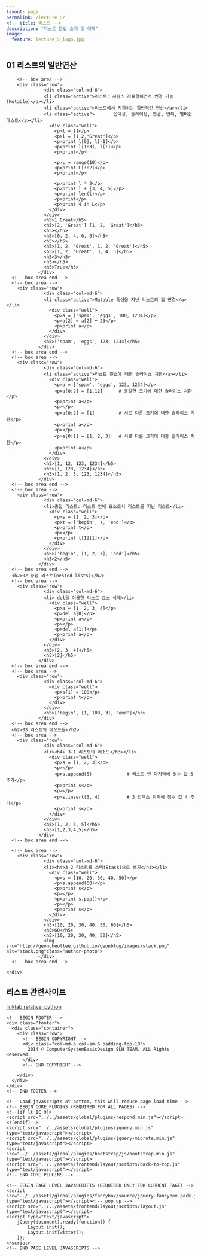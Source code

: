 ```yaml
---
layout: page
permalink: /lecture_5/
<!-- title: 리스트 -->
description: "리스트 문법 소개 및 예제"  
image:
  feature: lecture_5_logo.jpg
---
```

<!-- -->

<!DOCTYPE html>
<!--
Template Name: Metronic - Responsive Admin Dashboard Template build with Twitter Bootstrap 3.2.0
Version: 3.3.1
Author: KeenThemes
Website: http://www.keenthemes.com/
Contact: support@keenthemes.com
Follow: www.twitter.com/keenthemes
Like: www.facebook.com/keenthemes
Purchase: http://themeforest.net/item/metronic-responsive-admin-dashboard-template/4021469?ref=keenthemes
License: You must have a valid license purchased only from themeforest (the above link) in order to legally use the theme for your project.
-->
<!--[if IE 8]> <html lang="en" class="ie8 no-js"> <![endif]-->
<!--[if IE 9]> <html lang="en" class="ie9 no-js"> <![endif]-->
<!--[if !IE]><!-->
<html lang="en">
<!--<![endif]-->

<!-- Head BEGIN -->
<head>
  <meta charset="utf-8">
  <title>Typography | Metronic Frontend</title>

  <meta content="width=device-width, initial-scale=1.0" name="viewport">
  <meta http-equiv="X-UA-Compatible" content="IE=edge,chrome=1">

  <meta content="Metronic Shop UI description" name="description">
  <meta content="Metronic Shop UI keywords" name="keywords">
  <meta content="keenthemes" name="author">

  <meta property="og:site_name" content="-CUSTOMER VALUE-">
  <meta property="og:title" content="-CUSTOMER VALUE-">
  <meta property="og:description" content="-CUSTOMER VALUE-">
  <meta property="og:type" content="website">
  <meta property="og:image" content="-CUSTOMER VALUE-"><!-- link to image for socio -->
  <meta property="og:url" content="-CUSTOMER VALUE-">

  <link rel="shortcut icon" href="favicon.ico">

  <!-- Fonts START -->
  <link href="http://fonts.googleapis.com/css?family=Open+Sans:300,400,600,700|PT+Sans+Narrow|Source+Sans+Pro:200,300,400,600,700,900&amp;subset=all" rel="stylesheet" type="text/css">
  <!-- Fonts END -->

  <!-- Global styles START -->          
  <link href="../../assets/global/plugins/font-awesome/css/font-awesome.min.css" rel="stylesheet">
  <link href="../../assets/global/plugins/bootstrap/css/bootstrap.min.css" rel="stylesheet">
  <!-- Global styles END --> 
   
  <!-- Page level plugin styles START -->
  <link href="../../assets/global/plugins/fancybox/source/jquery.fancybox.css" rel="stylesheet">
  <!-- Page level plugin styles END -->

  <!-- Theme styles START -->
  <link href="../../assets/global/css/components.css" rel="stylesheet">
  <link href="../../assets/global/css/plugins.css" rel="stylesheet">
  <link href="../../assets/frontend/layout/css/style.css" rel="stylesheet">
  <link href="../../assets/frontend/layout/css/style-responsive.css" rel="stylesheet">
  <link href="../../assets/frontend/layout/css/themes/red.css" rel="stylesheet" id="style-color">
  <link href="../../assets/frontend/layout/css/custom.css" rel="stylesheet">
  <!-- Theme styles END -->
</head>
<!-- Head END -->

<!-- Body BEGIN -->
<html>
<body class="corporate">
    <!-- BEGIN STYLE CUSTOMIZER -->
    <div class="color-panel hidden-sm">
      <div class="color-mode">
        <h2>01 리스트의 일반연산</h2>
        
        <!-- box area -->
        <div class="row">
                  <div class="col-md-6">
                  <li class="active">리스트: 시퀀스 자료형이면서 변경 가능(Mutable)</a></li>
                  <li class="active">리스트에서 지원하는 일반적인 연산</a></li>
                  <li class="active">       인덱싱, 슬라이싱, 연결, 반복, 멤버쉽 테스트</a></li>
                    <div class="well">
                      <p>l = []</p>
                      <p>l = [1,2,"Great"]</p>
                      <p>print l[0], l[-1]</p>
                      <p>print l[1:3], l[:]</p>
                      <p>print</p>

                      <p>L = range(10)</p>
                      <p>print L[::2]</p>
                      <p>print</p>

                      <p>print l * 2</p>
                      <p>print l + [3, 4, 5]</p>
                      <p>print len(l)</p>
                      <p>print</p>
                      <p>print 4 in L</p>
                    </div>
                  </div>
                  <h5>1 Great</h5>
                  <h5>[2, 'Great'] [1, 2, 'Great']</h5>
                  <h5></h5>
                  <h5>[0, 2, 4, 6, 8]</h5>
                  <h5></h5>
                  <h5>[1, 2, 'Great', 1, 2, 'Great']</h5>
                  <h5>[1, 2, 'Great', 3, 4, 5]</h5>
                  <h5>3</h5>
                  <h5></h5>
                  <h5>True</h5>
                </div>
      <!-- box area end -->
      <!-- box area -->
        <div class="row">
                  <div class="col-md-6">
                  <li class="active">Mutable 특성을 지닌 리스트의 값 변경</a></li>
                    <div class="well">
                      <p>a = ['spam', 'eggs', 100, 1234]</p>
                      <p>a[2] = a[2] + 23</p>
                      <p>print a</p>
                    </div>
                  </div>
                  <h5>['spam', 'eggs', 123, 1234]</h5>
                </div>
      <!-- box area end -->
      <!-- box area -->
        <div class="row">
                  <div class="col-md-6">
                  <li class="active">리스트 원소에 대한 슬라이스 치환</a></li>
                    <div class="well">
                      <p>a = ['spam', 'eggs', 123, 1234]</p>
                      <p>a[0:2] = [1,12]      # 동일한 크기에 대한 슬라이스 치환</p>
                      <p>print a</p>
                      <p></p>
                      <p>a[0:2] = [1]         # 서로 다른 크기에 대한 슬라이스 치환</p>
                      <p>print a</p>
                      <p></p>
                      <p>a[0:1] = [1, 2, 3]   # 서로 다른 크기에 대한 슬라이스 치환</p>
                      <p>print a</p>
                    </div>
                  </div>
                  <h5>[1, 12, 123, 1234]</h5>
                  <h5>[1, 123, 1234]</h5>
                  <h5>[1, 2, 3, 123, 1234]</h5>
                </div>
      <!-- box area end -->
      <!-- box area -->
        <div class="row">
                  <div class="col-md-6">
                  <li>중첩 리스트: 리스트 안에 요소로서 리스트를 지닌 리스트</li>
                    <div class="well">
                      <p>s = [1, 2, 3]</p>
                      <p>t = ['begin', s, 'end']</p>
                      <p>print t</p>
                      <p></p>
                      <p>print t[1][1]</p>
                    </div>
                  </div>
                  <h5>['begin', [1, 2, 3], 'end']</h5>
                  <h5>2</h5>
                </div>
      <!-- box area end -->
      <h2>02 중첩 리스트(nested lists)</h2>
      <!-- box area -->
        <div class="row">
                  <div class="col-md-6">
                  <li> del을 이용한 리스트 요소 삭제</li>
                    <div class="well">
                      <p>a = [1, 2, 3, 4]</p>
                      <p>del a[0]</p>
                      <p>print a</p>
                      <p></p>
                      <p>del a[1:]</p>
                      <p>print a</p>
                    </div>
                  </div>
                  <h5>[2, 3, 4]</h5>
                  <h5>[2]</h5>
                </div>
      <!-- box area end -->
      <!-- box area -->
        <div class="row">
                  <div class="col-md-6">
                    <div class="well">
                      <p>s[1] = 100</p>
                      <p>print t</p>
                    </div>
                  </div>
                  <h5>['begin', [1, 100, 3], 'end']</h5>
                </div>
      <!-- box area end -->
      <h2>03 리스트의 메쏘드들</h2>
      <!-- box area -->
        <div class="row">
                  <div class="col-md-6">
                  <li><h4> 3-1 리스트의 메소드</h3></li>
                    <div class="well">
                      <p>s = [1, 2, 3]</p>
                      <p></p>
                      <p>s.append(5)             # 리스트 맨 마지막에 정수 값 5 추가</p>
                      <p>print s</p>
                      <p></p>
                      <p>s.insert(3, 4)          # 3 인덱스 위치에 정수 값 4 추가</p>
                      <p>print s</p>
                    </div>
                  </div>
                  <h5>[1, 2, 3, 5]</h5>
                  <h5>[1,2,3,4,5]</h5>
                </div>
      <!-- box area end -->
      
      <!-- box area -->
        <div class="row">
                  <div class="col-md-6">
                  <li><h4>3-2 리스트를 스택(Stack)으로 쓰기</h4></li>
                    <div class="well">
                      <p>s = [10, 20, 30, 40, 50]</p>
                      <p>s.append(60)</p>
                      <p>print s</p>
                      <p></p>
                      <p>print s.pop()</p>
                      <p></p>
                      <p>print s</p>
                    </div>
                  </div>
                  <h5>[10, 20, 30, 40, 50, 60]</h5>
                  <h5>60</h5>
                  <h5>[10, 20, 30, 40, 50]</h5>
                  <img src="http://geoncheollee.github.io/geonblog/images/stack.png" alt="stack.png"class="author-photo">
                </div>
      <!-- box area end -->
      
    </div>
  </div>
    <!-- END BEGIN STYLE CUSTOMIZER --> 

<div class="row">
    <!-- BEGIN PRE-FOOTER -->
    <div class="pre-footer">
      <div class="container">
        <div class="row">
          <!-- BEGIN TWITTER BLOCK --> 
          <div class="col-md-4 col-sm-6 pre-footer-col">
            <h2 class="margin-bottom-0">리스트 관련사이트</h2>
            <a class="twitter-timeline" href="http://link.koreatech.ac.kr/courses/2014_2/SP/SP20142.html" data-tweet-limit="2" data-theme="dark" data-link-color="#57C8EB" data-widget-id="455411516829736961" data-chrome="noheader nofooter noscrollbar noborders transparent">linklab.relative_python</a>
          </div>
          <!-- END TWITTER BLOCK -->
        </div>
      </div>
    </div>
    <!-- END PRE-FOOTER -->

    <!-- BEGIN FOOTER -->
    <div class="footer">
      <div class="container">
        <div class="row">
          <!-- BEGIN COPYRIGHT -->
          <div class="col-md-6 col-sm-6 padding-top-10">
            2014 © ComputerSystemBasicDesign SLH TEAM. ALL Rights Reserved.
          </div>
          <!-- END COPYRIGHT -->

        </div>
      </div>
    </div>
    <!-- END FOOTER -->

    <!-- Load javascripts at bottom, this will reduce page load time -->
    <!-- BEGIN CORE PLUGINS (REQUIRED FOR ALL PAGES) -->
    <!--[if lt IE 9]>
    <script src="../../assets/global/plugins/respond.min.js"></script>
    <![endif]--> 
    <script src="../../assets/global/plugins/jquery.min.js" type="text/javascript"></script>
    <script src="../../assets/global/plugins/jquery-migrate.min.js" type="text/javascript"></script>
    <script src="../../assets/global/plugins/bootstrap/js/bootstrap.min.js" type="text/javascript"></script>      
    <script src="../../assets/frontend/layout/scripts/back-to-top.js" type="text/javascript"></script>
    <!-- END CORE PLUGINS -->

    <!-- BEGIN PAGE LEVEL JAVASCRIPTS (REQUIRED ONLY FOR CURRENT PAGE) -->
    <script src="../../assets/global/plugins/fancybox/source/jquery.fancybox.pack.js" type="text/javascript"></script><!-- pop up -->
    <script src="../../assets/frontend/layout/scripts/layout.js" type="text/javascript"></script>
    <script type="text/javascript">
        jQuery(document).ready(function() {
            Layout.init();
            Layout.initTwitter();
        });
    </script>
    <!-- END PAGE LEVEL JAVASCRIPTS -->
</body>
</html>
<!-- END BODY -->
